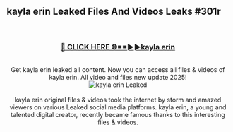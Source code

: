 ## kayla erin Leaked Files And Videos Leaks #301r
<br>
<div align="center">
<h3><a href="https://watchclip.my.id/kayla erin" rel="nofollow">🔴 CLICK HERE 🌐==►►kayla erin</a></h3>
<br>
Get kayla erin leaked all content. Now you can access all files & videos of kayla erin. All video and files new update 2025!
<br>
<a href="https://watchclip.my.id/kayla erin" rel="nofollow" data-target="animated-image.originalLink"><img src="https://i.ibb.co.com/WyWwxjT/player-gif2.gif" alt="kayla erin Leaked" style="max-width: 100%; display: inline-block;" data-target="animated-image.originalImage"></a>
<br><br>
kayla erin original files & videos took the internet by storm and amazed viewers on various Leaked social media platforms. kayla erin, a young and talented digital creator, recently became famous thanks to this interesting files & videos.
</div>
<br>